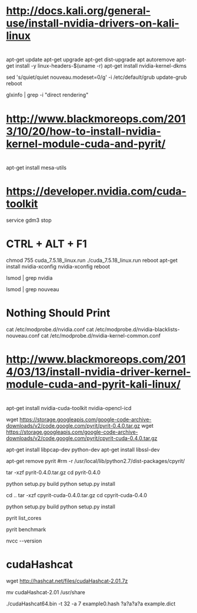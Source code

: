 #
# http://docs.kali.org/general-use/install-nvidia-drivers-on-kali-linux
#

apt-get update
apt-get upgrade
apt-get dist-upgrade
apt autoremove
apt-get install -y linux-headers-$(uname -r)
apt-get install nvidia-kernel-dkms

sed 's/quiet/quiet nouveau.modeset=0/g' -i /etc/default/grub
update-grub
reboot

glxinfo | grep -i "direct rendering"


#
# http://www.blackmoreops.com/2013/10/20/how-to-install-nvidia-kernel-module-cuda-and-pyrit/
#

apt-get install mesa-utils

# https://developer.nvidia.com/cuda-toolkit
service gdm3 stop
# CTRL + ALT + F1
chmod 755 cuda_7.5.18_linux.run
./cuda_7.5.18_linux.run
reboot
apt-get install nvidia-xconfig
nvidia-xconfig
reboot

lsmod | grep nvidia

lsmod | grep nouveau
# Nothing Should Print

cat /etc/modprobe.d/nvidia.conf
cat /etc/modprobe.d/nvidia-blacklists-nouveau.conf
cat /etc/modprobe.d/nvidia-kernel-common.conf

#
# http://www.blackmoreops.com/2014/03/13/install-nvidia-driver-kernel-module-cuda-and-pyrit-kali-linux/
#

apt-get install nvidia-cuda-toolkit nvidia-opencl-icd

wget https://storage.googleapis.com/google-code-archive-downloads/v2/code.google.com/pyrit/pyrit-0.4.0.tar.gz
wget https://storage.googleapis.com/google-code-archive-downloads/v2/code.google.com/pyrit/cpyrit-cuda-0.4.0.tar.gz

apt-get install libpcap-dev python-dev
apt-get install libssl-dev

apt-get remove pyrit
#rm -r /usr/local/lib/python2.7/dist-packages/cpyrit/

tar -xzf pyrit-0.4.0.tar.gz
cd pyrit-0.4.0

python setup.py build
python setup.py install

cd ..
tar -xzf cpyrit-cuda-0.4.0.tar.gz
cd cpyrit-cuda-0.4.0

python setup.py build
python setup.py install

pyrit list_cores

pyrit benchmark

nvcc --version

# cudaHashcat

wget http://hashcat.net/files/cudaHashcat-2.01.7z

mv cudaHashcat-2.01 /usr/share

./cudaHashcat64.bin -t 32 -a 7 example0.hash ?a?a?a?a example.dict

